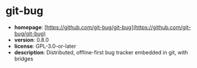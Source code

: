 # git-bug

- **homepage**: [https://github.com/git-bug/git-bug](https://github.com/git-bug/git-bug)
- **version**: 0.8.0
- **license**: GPL-3.0-or-later
- **description**: Distributed, offline-first bug tracker embedded in git, with bridges

